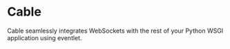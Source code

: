 # Cable

Cable seamlessly integrates WebSockets with the rest of your Python WSGI application using eventlet.
